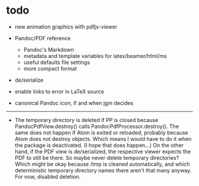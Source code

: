 # todo

-   new animation graphics with pdfjs-viewer

-   Pandoc/PDF reference
    -   Pandoc's Markdown
    -   metadata and template variables for latex/beamer/html/ms
    -   useful defaults file settings
    -   more compact format

-   de/serialize

-   enable links to error in LaTeX source

-   canonical Pandoc icon, if and when jgm decides

***

-   The temporary directory is deleted if PP is closed because PandocPdfView.destroy() calls PandocPdfProcessor.destroy().
    The same does not happen if Atom is exited or reloaded, probably because Atom does not destroy objects.
    Which means I would have to do it when the package is deactivated. (I hope that does happen...)
    On the other hand, if the PDF view is de/serialized, the respective viewer expects the PDF to still be there. So maybe never delete temporary directories?
    Which might be okay because /tmp is cleaned automatically, and which deterministic temporary directory names there aren't that many anyway.
    For now, disabled deletion.
